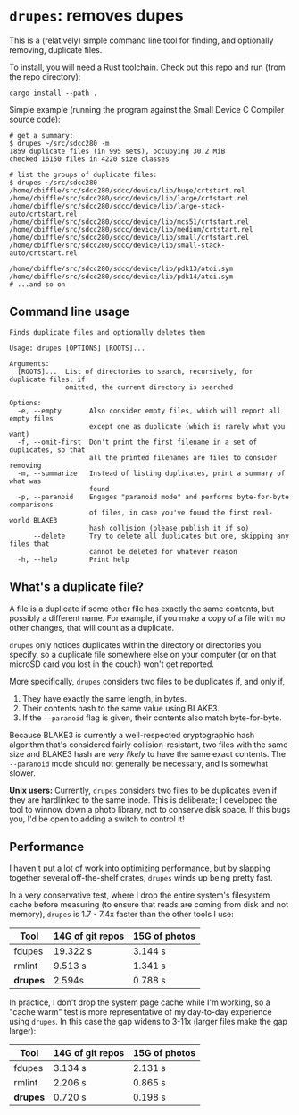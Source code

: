 # `drupes`: removes dupes

This is a (relatively) simple command line tool for finding, and optionally
removing, duplicate files.

To install, you will need a Rust toolchain. Check out this repo and run (from
the repo directory):

```
cargo install --path .
```

Simple example (running the program against the Small Device C Compiler source
code):

```
# get a summary:
$ drupes ~/src/sdcc280 -m
1859 duplicate files (in 995 sets), occupying 30.2 MiB
checked 16150 files in 4220 size classes

# list the groups of duplicate files:
$ drupes ~/src/sdcc280
/home/cbiffle/src/sdcc280/sdcc/device/lib/huge/crtstart.rel
/home/cbiffle/src/sdcc280/sdcc/device/lib/large/crtstart.rel
/home/cbiffle/src/sdcc280/sdcc/device/lib/large-stack-auto/crtstart.rel
/home/cbiffle/src/sdcc280/sdcc/device/lib/mcs51/crtstart.rel
/home/cbiffle/src/sdcc280/sdcc/device/lib/medium/crtstart.rel
/home/cbiffle/src/sdcc280/sdcc/device/lib/small/crtstart.rel
/home/cbiffle/src/sdcc280/sdcc/device/lib/small-stack-auto/crtstart.rel

/home/cbiffle/src/sdcc280/sdcc/device/lib/pdk13/atoi.sym
/home/cbiffle/src/sdcc280/sdcc/device/lib/pdk14/atoi.sym
# ...and so on
```

## Command line usage

```
Finds duplicate files and optionally deletes them

Usage: drupes [OPTIONS] [ROOTS]...

Arguments:
  [ROOTS]...  List of directories to search, recursively, for duplicate files; if
              omitted, the current directory is searched

Options:
  -e, --empty       Also consider empty files, which will report all empty files
                    except one as duplicate (which is rarely what you want)
  -f, --omit-first  Don't print the first filename in a set of duplicates, so that
                    all the printed filenames are files to consider removing
  -m, --summarize   Instead of listing duplicates, print a summary of what was
                    found
  -p, --paranoid    Engages "paranoid mode" and performs byte-for-byte comparisons
                    of files, in case you've found the first real-world BLAKE3
                    hash collision (please publish it if so)
      --delete      Try to delete all duplicates but one, skipping any files that
                    cannot be deleted for whatever reason
  -h, --help        Print help
```

## What's a duplicate file?

A file is a duplicate if some other file has exactly the same contents, but
possibly a different name. For example, if you make a copy of a file with no
other changes, that will count as a duplicate.

`drupes` only notices duplicates within the directory or directories you
specify, so a duplicate file somewhere else on your computer (or on that microSD
card you lost in the couch) won't get reported.

More specifically, `drupes` considers two files to be duplicates if, and only
if,

1. They have exactly the same length, in bytes.
2. Their contents hash to the same value using BLAKE3.
3. If the `--paranoid` flag is given, their contents also match byte-for-byte.

Because BLAKE3 is currently a well-respected cryptographic hash algorithm that's
considered fairly collision-resistant, two files with the same size and BLAKE3
hash are _very likely_ to have the same exact contents. The `--paranoid` mode
should not generally be necessary, and is somewhat slower.

**Unix users:** Currently, `drupes` considers two files to be duplicates even if
they are hardlinked to the same inode. This is deliberate; I developed the tool
to winnow down a photo library, not to conserve disk space. If this bugs you,
I'd be open to adding a switch to control it!


## Performance

I haven't put a lot of work into optimizing performance, but by slapping
together several off-the-shelf crates, `drupes` winds up being pretty fast.

In a very conservative test, where I drop the entire system's filesystem cache
before measuring (to ensure that reads are coming from disk and not memory),
`drupes` is 1.7 - 7.4x faster than the other tools I use:

| Tool | 14G of git repos | 15G of photos |
| ---- | ------------------ | --------------- |
| fdupes | 19.322 s | 3.144 s |
| rmlint | 9.513 s | 1.341 s |
| **drupes** | 2.594s | 0.788 s |

In practice, I don't drop the system page cache while I'm working, so a "cache
warm" test is more representative of my day-to-day experience using `drupes`. In
this case the gap widens to 3-11x (larger files make the gap larger):

| Tool | 14G of git repos | 15G of photos |
| ---- | ------------------ | --------------- |
| fdupes | 3.134 s | 2.131 s |
| rmlint | 2.206 s | 0.865 s |
| **drupes** | 0.720 s | 0.198 s |
